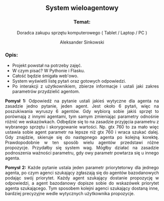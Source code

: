 <div align='center'>

## System wieloagentowy

### Temat:
Doradca zakupu sprzętu komputerowego ( Tablet / Laptop / PC )

Aleksander Sinkowski
</div>
<div align="justify">

### Opis:
* Projekt powstał na potrzeby zajęć.
* W czym pisać? W Pythonie i Flasku.
* Całość będzie śmigała web'owo.
* System wyświetli listę pytań oraz gotowych odpowiedzi. 
* Po interakcji z użytkownikiem, zbierze informacje i ustali jaki zakres parametrów przydzielić agentom.

__Pomysł 1:__ Odpowiedź na pytanie ustali jakieś wytyczne dla agenta na zasadzie jedno pytanie, jeden agent. Jest około 6 pytań, więc na poszukiwania wyruszy 6 agentów. Gdy wybiorą sobie jakiś sprzęt to porównają z innymi agentami, tym samym zmieniając parametry odnośnie różnić we wskazówkach. Odbędzie się to na zasadzie przyjęcia parametru z wybranego sprzętu i skorygowanie wartości. Np. gtx 760 to za mało więc ustawia sobie agent parametr na lepsze niż gtx 760 i wraca szukać dalej. Gdy znajdzie, skieruje się do następnego agenta po kolejną korektę. Prawdopodobnie w ten sposób wielu agentów przedstawi różne propozycje. Przydałby się system wag. Mógłby działać na zasadzie podnoszenia ważności parametru, gdy owy parametr powtarza się u innego agenta.

__Pomysł 2:__ Każde pytanie ustala jeden parametr priorytetorwy dla jednego agenta, po czym agenci szukający zgłaszają się do agentów bazodanowych podając swój priorytet. Każdy agent szukający dostanie propozycję w odpowiedzi, a agent bazodanowy dopisze sobie do wskazówek priorytet agenta szukającego. Tym sposobem kolejni agenci szukający dostaną inne, bardziej precyzyjne wedle wytycznych użytkownika propozycje.

</div>
